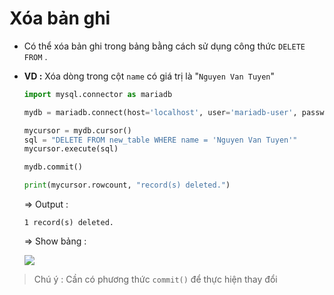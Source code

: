 # Xóa bản ghi
- Có thể xóa bản ghi trong bảng bằng cách sử dụng công thức `DELETE FROM` .
- **VD :** Xóa dòng trong cột `name` có giá trị là "`Nguyen Van Tuyen`"
    ```py
    import mysql.connector as mariadb

    mydb = mariadb.connect(host='localhost', user='mariadb-user', password='P@ssw0rd', database='new_database')

    mycursor = mydb.cursor()
    sql = "DELETE FROM new_table WHERE name = 'Nguyen Van Tuyen'"
    mycursor.execute(sql)

    mydb.commit()

    print(mycursor.rowcount, "record(s) deleted.")
    ```
    => Output :
    ```
    1 record(s) deleted.
    ```
    => Show bảng :

    <img src=https://i.imgur.com/TbZ2x2x.png>
> Chú ý : Cần có phương thức `commit()` để thực hiện thay đổi
